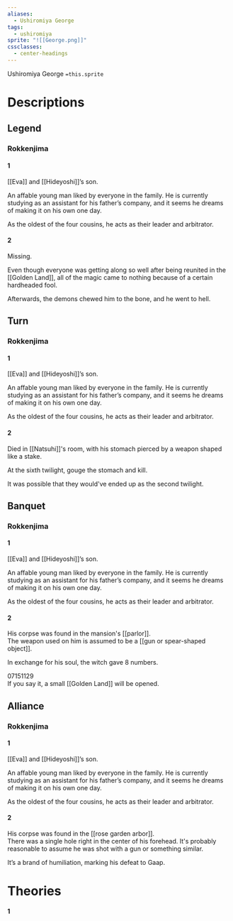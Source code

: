 ```yaml
---
aliases:
  - Ushiromiya George
tags:
  - ushiromiya
sprite: "![[George.png]]"
cssclasses:
  - center-headings
---
```

Ushiromiya George
`=this.sprite`

# Descriptions

## Legend
### Rokkenjima
#### 1
[[Eva]] and [[Hideyoshi]]’s son.

An affable young man liked by everyone in the family. He is currently studying as an assistant for his father’s company, and it seems he dreams of making it on his own one day.

As the oldest of the four cousins, he acts as their leader and arbitrator.
#### 2
Missing.

Even though everyone was getting along so well after being reunited in the [[Golden Land]], all of the magic came to nothing because of a certain hardheaded fool.

Afterwards, the demons chewed him to the bone, and he went to hell.
## Turn
### Rokkenjima
#### 1
[[Eva]] and [[Hideyoshi]]’s son.

An affable young man liked by everyone in the family. He is currently studying as an assistant for his father’s company, and it seems he dreams of making it on his own one day.

As the oldest of the four cousins, he acts as their leader and arbitrator.
#### 2
Died in [[Natsuhi]]'s room, with his stomach pierced by a weapon shaped like a stake.  

At the sixth twilight, gouge the stomach and kill.  

It was possible that they would've ended up as the second twilight.  
## Banquet
### Rokkenjima
#### 1
[[Eva]] and [[Hideyoshi]]’s son.

An affable young man liked by everyone in the family. He is currently studying as an assistant for his father’s company, and it seems he dreams of making it on his own one day.

As the oldest of the four cousins, he acts as their leader and arbitrator.
#### 2
His corpse was found in the mansion's [[parlor]].  
The weapon used on him is assumed to be a [[gun or spear-shaped object]].  

In exchange for his soul, the witch gave 8 numbers.  

07151129  
If you say it, a small [[Golden Land]] will be opened.
## Alliance
### Rokkenjima
#### 1
[[Eva]] and [[Hideyoshi]]’s son.

An affable young man liked by everyone in the family. He is currently studying as an assistant for his father’s company, and it seems he dreams of making it on his own one day.

As the oldest of the four cousins, he acts as their leader and arbitrator.
#### 2
His corpse was found in the [[rose garden arbor]].  
There was a single hole right in the center of his forehead. It's probably reasonable to assume he was shot with a gun or something similar.  

It’s a brand of humiliation, marking his defeat to Gaap.
# Theories
#### 1